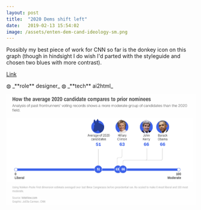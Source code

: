 ```yaml
---
layout: post
title:  "2020 Dems shift left"
date:   2019-02-13 15:54:02
image: /assets/enten-dem-cand-ideology-sm.png
---
```

Possibly my best piece of work for CNN so far is the donkey icon on this graph (though in hindsight I do wish I'd parted with the styleguide and chosen two blues with more contrast).

[Link](https://www.cnn.com/2019/02/12/politics/2020-democratic-field-more-liberal-than-past-years/index.html)

<p class="involvement" markdown="1">
&#9677; _**role** designer_ &#9677; _**tech** ai2html_
</p>

[![The average of 2020 frontrunners' ideological score according to VoteView.com is more liberal than past candidates'.](/assets/enten-dem-cand-ideology.png)](https://www.cnn.com/2019/02/12/politics/2020-democratic-field-more-liberal-than-past-years/index.html)
